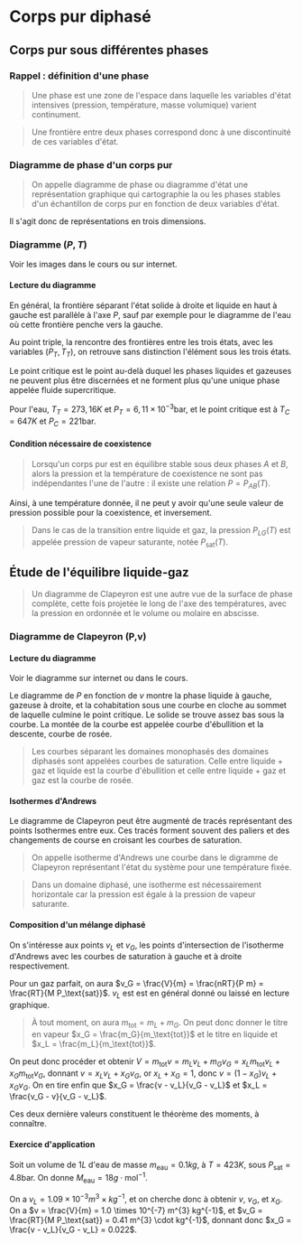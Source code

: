 # Corps pur diphasé
## Corps pur sous différentes phases
### Rappel : définition d'une phase
> Une phase est une zone de l'espace dans laquelle les variables
> d'état intensives (pression, température, masse volumique) varient
> continument.

> Une frontière entre deux phases correspond donc à une discontinuité de ces variables d'état.

### Diagramme de phase d'un corps pur
> On appelle diagramme de phase ou diagramme d'état une représentation graphique
> qui cartographie la ou les phases stables d'un échantillon de corps pur en
> fonction de deux variables d'état.

Il s'agit donc de représentations en trois dimensions.

### Diagramme $(P,T)$
Voir les images dans le cours ou sur internet.

#### Lecture du diagramme
En général, la frontière séparant l'état solide à droite et liquide en haut à
gauche est parallèle à l'axe $P$, sauf par exemple pour le diagramme de l'eau où cette
frontière penche vers la gauche.

Au point triple, la rencontre des frontières entre les trois états, avec les
variables $(P_T,T_T)$, on retrouve sans distinction l'élément sous les trois
états.

Le point critique est le point au-delà duquel les phases liquides et gazeuses ne
peuvent plus être discernées et ne forment plus qu'une unique phase appelée
fluide supercritique.

Pour l'eau, $T_T = 273,16 K$ et $P_T = 6,11 \times 10^{-3} \text{bar}$,
et le point critique est à $T_C = 647 K$ et $P_C = 221 \text{bar}$.

#### Condition nécessaire de coexistence
> Lorsqu'un corps pur est en équilibre stable sous deux phases $A$ et $B$,
> alors la pression et la température de coexistence ne sont pas indépendantes
> l'une de l'autre : il existe une relation $P = P_{AB}(T)$.

Ainsi, à une température donnée, il ne peut y avoir qu'une seule valeur de
pression possible pour la coexistence, et inversement.

> Dans le cas de la transition entre liquide et gaz, la pression $P_{LG}(T)$
> est appelée pression de vapeur saturante, notée $P_\text{sat}(T)$.

## Étude de l'équilibre liquide-gaz
> Un diagramme de Clapeyron est une autre vue de la surface de phase complète,
> cette fois projetée le long de l'axe des températures, avec la pression en
> ordonnée et le volume ou molaire en abscisse.

### Diagramme de Clapeyron (P,v)
#### Lecture du diagramme
Voir le diagramme sur internet ou dans le cours.

Le diagramme de $P$ en fonction de $v$ montre la phase liquide à gauche, gazeuse
à droite, et la cohabitation sous une courbe en cloche au sommet de laquelle
culmine le point critique. Le solide se trouve assez bas sous la courbe.
La montée de la courbe est appelée courbe d'ébullition et la descente,
courbe de rosée.

> Les courbes séparant les domaines monophasés des domaines diphasés sont
> appelées courbes de saturation. Celle entre liquide + gaz et liquide est la
> courbe d'ébullition et celle entre liquide + gaz et gaz est la courbe de rosée.

#### Isothermes d'Andrews
Le diagramme de Clapeyron peut être augmenté de tracés représentant des points
Isothermes entre eux. Ces tracés forment souvent des paliers et des changements
de course en croisant les courbes de saturation.

> On appelle isotherme d'Andrews une courbe dans le digramme de Clapeyron représentant
> l'état du système pour une température fixée.

> Dans un domaine diphasé, une isotherme est nécessairement horizontale car la
> pression est égale à la pression de vapeur saturante.

#### Composition d'un mélange diphasé
On s'intéresse aux points $v_L$ et $v_G$, les points d'intersection de
l'isotherme d'Andrews avec les courbes de saturation à gauche et à droite
respectivement.

Pour un gaz parfait, on aura $v_G = \frac{V}{m} = \frac{nRT}{P m} = \frac{RT}{M P_\text{sat}}$.
$v_L$ est est en général donné ou laissé en lecture graphique. 

> À tout moment, on aura $m_\text{tot} = m_L + m_G$. On peut donc donner le titre
> en vapeur $x_G = \frac{m_G}{m_\text{tot}}$ et le titre en liquide et $x_L = \frac{m_L}{m_\text{tot}}$.

On peut donc procéder et obtenir $V = m_\text{tot} v = m_L v_L + m_G v_G = x_L m_\text{tot} v_L + x_G m_\text{tot} v_G$,
donnant $v = x_L v_{L} + x_G v_G$, or $x_L + x_G = 1$, donc $v = (1 - x_G) v_L + x_G v_G$.
On en tire enfin que $x_G = \frac{v - v_L}{v_G - v_L}$ et $x_L = \frac{v_G - v}{v_G - v_L}$.

Ces deux dernière valeurs constituent le théorème des moments, à connaître.

#### Exercice d'application
Soit un volume de $1 L$ d'eau de masse $m_\text{eau} = 0.1 kg$, à $T = 423 K$,
sous $P_\text{sat} = 4.8 \text{bar}$. On donne $M_\text{eau} = 18 g \cdot \text{mol}^{-1}$.

On a $v_L = 1.09 \times 10^{-3} m^{3} \times kg^{-1}$, et on cherche donc à
obtenir $v$, $v_G$, et $x_G$. On a $v = \frac{V}{m} = 1.0 \times 10^{-7} m^{3} kg^{-1}$,
et $v_G = \frac{RT}{M P_\text{sat}} = 0.41 m^{3} \cdot kg^{-1}$, donnant donc
$x_G = \frac{v - v_L}{v_G - v_L} = 0.022$.
